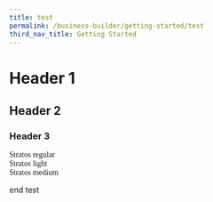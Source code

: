 ```yaml
---
title: test
permalink: /business-builder/getting-started/test
third_nav_title: Getting Started
---
```

# Header 1
## Header 2
### Header 3


<div style="font-family:stratos, Times New Roman">
	   Stratos regular
</div>

<div style= "font-family:Bitstream, Impact">
	   Stratos light
</div>

<div style="font-family:stratos, Arial Narrow">
	   Stratos medium
</div>
	
end test
